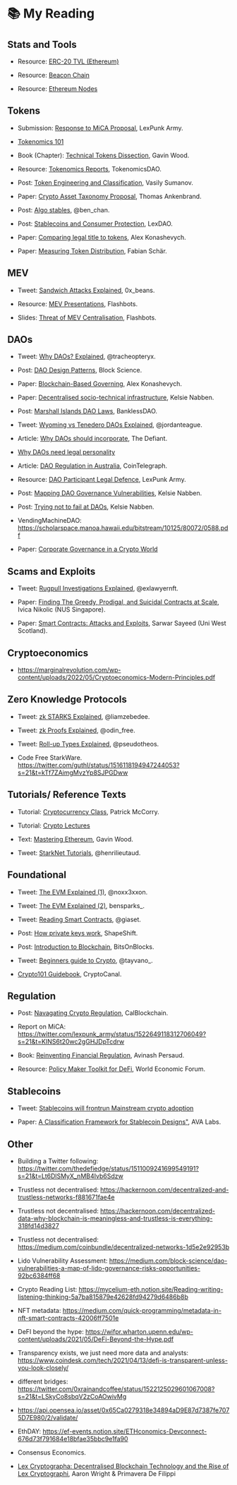 # 📚 My Reading 

## Stats and Tools
- Resource: <a href="https://ultrasound.money)" target="_blank">ERC-20 TVL (Ethereum)</a>

- Resource: [Beacon Chain](https://twitter.com/superphiz/status/1512770843285327875?s=21&t=RMgFuOl3LvGBK1rwFC_51Q)

- Resource: [Ethereum Nodes](https://www.ethernodes.org)


## Tokens
- Submission: [Response to MiCA Proposal](https://github.com/LeXpunK-Army/MiCA-GUIDANCE/blob/main/LexPunkMiCAReport.pdf), LexPunk Army. 

- [Tokenomics 101](https://every.to/almanack/tokenomics-101)

- Book (Chapter): [Technical Tokens Dissection](https://github.com/ethereumbook/ethereumbook/blob/develop/10tokens.asciidoc), Gavin Wood. 

- Resource: [Tokenomics Reports](https://tokenomicsdao.com/), TokenomicsDAO. 

- Post: [Token Engineering and Classification](https://ahitchhikers.substack.com/p/how-can-we-understand-and-classify), Vasily Sumanov. 

- Paper: [Crypto Asset Taxonomy Proposal](https://www.researchgate.net/publication/342262387_Proposal_for_a_Comprehensive_Crypto_Asset_Taxonomy), Thomas Ankenbrand.

- Post: [Algo stables](https://twitter.com/ben_chain/status/1524065802772787201?s=21&t=jJI5k159T7uIvAwzDx6w2g), @ben_chan.

- Post: [Stablecoins and Consumer Protection](https://lexdao.substack.com/p/stable-act-a-legal-engineers-perspective?s=r), LexDAO.

- Paper: [Comparing legal title to tokens](https://doi.org/10.1007/978-3-662-58820-8_23), Alex Konashevych.

- Paper: [Measuring Token Distribution](https://arxiv.org/pdf/2012.09306.pdf), Fabian Schär. 


## MEV

- Tweet: [Sandwich Attacks Explained](https://twitter.com/0x_beans/status/1505181554351378439?s=21), 0x_beans.

- Resource: [MEV Presentations](https://flashbots.notion.site/flashbots/mev-day-836f88806995412dabc1c7bb7ce4e830), Flashbots.

- Slides: [Threat of MEV Centralisation](https://docs.google.com/presentation/d/10I5nDokdO_KR94way-QfcD8ucroOLkHczSMOBWUMYME/edit#slide=id.p), Flashbots.  


## DAOs

- Tweet: [Why DAOs? Explained](https://twitter.com/tracheopteryx/status/1511000392552763399?s=21&t=6T-CG-32b7g-VBnH5RzN4A), @tracheopteryx.
 
- Post: [DAO Design Patterns](https://medium.com/block-science/dao-design-patterns-1193a694fb55), Block Science.

- Paper: [Blockchain-Based Governing](https://www.researchgate.net/profile/Yousef-Forti-2/publication/317638956_A_New_Model_for_E-Government_in_Local_Level_Administrations/links/5945306fa6fdccb93ab86fe6/A-New-Model-for-E-Government-in-Local-Level-Administrations.pdf#page=96), Alex Konashevych.

- Paper: [Decentralised socio-technical infrastructure](https://kelsienabben.substack.com/p/towards-a-model-of-resilience-in), Kelsie Nabben.

- Post: [Marshall Islands DAO Laws](https://banklessdao.substack.com/p/legal-entity-solutions-for-daos-decentralized?s=r), BanklessDAO. 

- Tweet: [Wyoming vs Tenedero DAOs Explained](https://twitter.com/jordanteague/status/1512074309346332674?s=21&t=B39F463eL-n-hOiRfTDGmQ), @jordanteague. 

- Article: [Why DAOs should incorporate](https://thedefiant.io/daos-unlimited-liability-risks/), The Defiant.

- [Why DAOs need legal personality](https://unchainedpodcast.com/can-a-dao-go-to-court-according-to-two-dao-legal-experts-probably/)

- Article: [DAO Regulation in Australia](https://cointelegraph.com/news/dao-regulation-in-australia-issues-and-solutions-part-1), CoinTelegraph. 

- Resource: [DAO Participant Legal Defence](), LexPunk Army.

- Post: [Mapping DAO Governance Vulnerabilities](https://kelsienabben.substack.com/p/dao-vulnerabilities-a-multi-scale), Kelsie Nabben.

- Post: [Trying not to fail at DAOs](https://kelsienabben.substack.com/p/experiments-in-algorithmic-governance), Kelsie Nabben.

- VendingMachineDAO: https://scholarspace.manoa.hawaii.edu/bitstream/10125/80072/0588.pdf

- Paper: [Corporate Governance in a Crypto World](https://papers.ssrn.com/sol3/papers.cfm?abstract_id=4099906)


## Scams and Exploits

- Tweet: [Rugpull Investigations Explained](https://twitter.com/exlawyernft/status/1507194315675643925?s=21), @exlawyernft. 

- Paper: [Finding The Greedy, Prodigal, and Suicidal Contracts at Scale](https://arxiv.org/pdf/1802.06038.pdf), Ivica Nikolic (NUS Singapore). 
- Paper: [Smart Contracts: Attacks and Exploits](https://www.researchgate.net/publication/338926064_Smart_Contract_Attacks_and_Protections), Sarwar Sayeed (Uni West Scotland). 


## Cryptoeconomics

- https://marginalrevolution.com/wp-content/uploads/2022/05/Cryptoeconomics-Modern-Principles.pdf


## Zero Knowledge Protocols
         
- Tweet: [zk STARKS Explained](https://twitter.com/liamzebedee/status/1515985033856974851?s=21&t=kVDH-P-3pLilutH5iQAzeA), @liamzebedee.

- Tweet: [zk Proofs Explained](https://twitter.com/odin_free/status/1501914340986871813?s=21&t=kVDH-P-3pLilutH5iQAzeA), @odin_free. 

- Tweet: [Roll-up Types Explained](https://twitter.com/pseudotheos/status/1514242023171125249?s=21&t=ohcaoUjCc02tZK2l_0WhFA), @pseudotheos.

- Code Free StarkWare. https://twitter.com/guthl/status/1516118194947244053?s=21&t=kTf7ZAimgMvzYp8SJPGDww


## Tutorials/ Reference Texts
- Tutorial: [Cryptocurrency Class](https://cryptocurrencyclass.github.io), Patrick McCorry. 

- Tutorial: [Crypto Lectures](Cryptolectures.io)

- Text: [Mastering Ethereum](https://github.com/ethereumbook/ethereumbook), Gavin Wood.

- Tweet: [StarkNet Tutorials](https://twitter.com/henrilieutaud/status/1514875761685151755?s=21&t=kVDH-P-3pLilutH5iQAzeA), @henrilieutaud.


## Foundational

- Tweet: [The EVM Explained (1)](https://twitter.com/noxx3xxon/status/1498012273201360908?s=21), @noxx3xxon.

- Tweet: [The EVM Explained (2)](https://twitter.com/bensparks_/status/1513238520575537162?s=21&t=YCknE7QLcrNUUL2MBWIDRQ), bensparks_.

- Tweet: [Reading Smart Contracts](https://twitter.com/giaset/status/1480684584253542404?s=21), @giaset. 

- Post: [How private keys work](https://shapeshift.com/library/unlocking-the-mysteries-of-private-keys), ShapeShift. 

- Post: [Introduction to Blockchain](https://bitsonblocks.net/2015/09/09/gentle-introduction-blockchain-technology/), BitsOnBlocks.

- Tweet: [Beginners guide to Crypto](https://twitter.com/tayvano_/status/1509380091184246784?s=21&t=_fY0rl40t5Jq3jz1CHVNHg), @tayvano_.

- [Crypto101 Guidebook](https://cryptocanal.org/wp-content/uploads/2021/12/Crypto-101-Guidebook-.pdf), CryptoCanal.


## Regulation

- Post: [Navagating Crypto Regulation](https://calblockchain.mirror.xyz/2jApCnHJElssho7cgZ6YXVVzkFV_AfpXttD_KBhq8TI), CalBlockchain. 

- Report on MiCA: https://twitter.com/lexpunk_army/status/1522649118312706049?s=21&t=KINS6t20wc2gGHJDpTcdrw

- Book: [Reinventing Financial Regulation](), Avinash Persaud.

- Resource: [Policy Maker Toolkit for DeFi](https://www3.weforum.org/docs/WEF_DeFi_Policy_Maker_Toolkit_2021.pdf), World Economic Forum. 

## Stablecoins

- Tweet: [Stablecoins will frontrun Mainstream crypto adoption](https://twitter.com/chainlinkgod/status/1528760841448919045?s=21&t=s8Xw-lLXtxgn3rZtrd1OoQ)

- Paper: [A Classification Framework for Stablecoin Designs"](https://arxiv.org/pdf/1910.10098), AVA Labs.

## Other

- Building a Twitter following: https://twitter.com/thedefiedge/status/1511009241699549191?s=21&t=Lt6DlSMyX_nMB4Ivb6Sdzw

- Trustless not decentralised: https://hackernoon.com/decentralized-and-trustless-networks-f881671fae4e

- Trustless not decentralised: https://hackernoon.com/decentralized-data-why-blockchain-is-meaningless-and-trustless-is-everything-318fd14d3827

- Trustless not decentralised: https://medium.com/coinbundle/decentralized-networks-1d5e2e92953b

- Lido Vulnerability Assessment: https://medium.com/block-science/dao-vulnerabilities-a-map-of-lido-governance-risks-opportunities-92bc6384ff68

- Crypto Reading List: https://mycelium-eth.notion.site/Reading-writing-listening-thinking-5a7ba815879e42628fd94279d6486b8b

- NFT metadata: https://medium.com/quick-programming/metadata-in-nft-smart-contracts-42006ff7501e

- DeFI beyond the hype: https://wifpr.wharton.upenn.edu/wp-content/uploads/2021/05/DeFi-Beyond-the-Hype.pdf

- Transparency exists, we just need more data and analysts: https://www.coindesk.com/tech/2021/04/13/defi-is-transparent-unless-you-look-closely/

- different bridges: https://twitter.com/0xrainandcoffee/status/1522125029601067008?s=21&t=LSkyCo8sbqV2zCoAOwivMg

- https://api.opensea.io/asset/0x65Ca0279318e34894aD9E87d7387fe7075D7E980/2/validate/ 

- EthDAY: https://ef-events.notion.site/ETHconomics-Devconnect-676d73f791684e18bfae35bbc9e1fa90

- Consensus Economics.

- [Lex Cryptographa: Decentralised Blockchain Technology and the Rise of Lex Cryptographi](https://deliverypdf.ssrn.com/delivery.php?ID=103001127120086069090073119091074064054034061037083025066004086010002124023064009120098060061014119026053121091072083096083126041004031050048093066006094096100028098042059073027083006102065001023088086123117024096003118126076028010012097101112015093082&EXT=pdf&INDEX=TRUE), Aaron Wright & Primavera De Filippi



